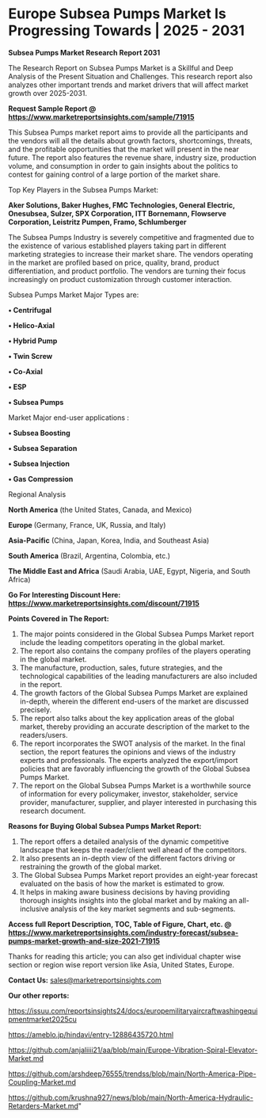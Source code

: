 # Europe Subsea Pumps Market Is Progressing Towards | 2025 - 2031

<strong>Subsea Pumps Market Research Report 2031</strong>

The Research Report on Subsea Pumps Market is a Skillful and Deep Analysis of the Present Situation and Challenges. This research report also analyzes other important trends and market drivers that will affect market growth over 2025-2031.

<strong>Request Sample Report @ <a href=https://www.marketreportsinsights.com/sample/71915>https://www.marketreportsinsights.com/sample/71915</a></strong>

This Subsea Pumps market report aims to provide all the participants and the vendors will all the details about growth factors, shortcomings, threats, and the profitable opportunities that the market will present in the near future. The report also features the revenue share, industry size, production volume, and consumption in order to gain insights about the politics to contest for gaining control of a large portion of the market share.

Top Key Players in the Subsea Pumps Market:

<strong>Aker Solutions, Baker Hughes, FMC Technologies, General Electric, Onesubsea, Sulzer, SPX Corporation, ITT Bornemann, Flowserve Corporation, Leistritz Pumpen, Framo, Schlumberger</strong>

The Subsea Pumps Industry is severely competitive and fragmented due to the existence of various established players taking part in different marketing strategies to increase their market share. The vendors operating in the market are profiled based on price, quality, brand, product differentiation, and product portfolio. The vendors are turning their focus increasingly on product customization through customer interaction.

Subsea Pumps Market Major Types are:

<strong>• Centrifugal

• Helico-Axial

• Hybrid Pump

• Twin Screw

• Co-Axial

• ESP

• Subsea Pumps</strong>

Market Major end-user applications :

<strong>• Subsea Boosting

• Subsea Separation

• Subsea Injection

• Gas Compression</strong>

Regional Analysis

</u><strong><b>North America</b></strong> (the United States, Canada, and Mexico)

<strong><b>Europe </b></strong>(Germany, France, UK, Russia, and Italy)

<strong><b>Asia-Pacific</b></strong> (China, Japan, Korea, India, and Southeast Asia)

<strong><b>South America</b></strong> (Brazil, Argentina, Colombia, etc.)

<strong><b>The Middle East and Africa</b></strong> (Saudi Arabia, UAE, Egypt, Nigeria, and South Africa)

<strong>Go For Interesting Discount Here: <a href=https://www.marketreportsinsights.com/discount/71915>https://www.marketreportsinsights.com/discount/71915</a></strong>

<strong>Points Covered in The Report:</strong>
<ol>
  <li>The major points considered in the Global Subsea Pumps Market report include the leading competitors operating in the global market.</li>
  <li>The report also contains the company profiles of the players operating in the global market.</li>
  <li>The manufacture, production, sales, future strategies, and the technological capabilities of the leading manufacturers are also included in the report.</li>
  <li>The growth factors of the Global Subsea Pumps Market are explained in-depth, wherein the different end-users of the market are discussed precisely.</li>
  <li>The report also talks about the key application areas of the global market, thereby providing an accurate description of the market to the readers/users.</li>
  <li>The report incorporates the SWOT analysis of the market. In the final section, the report features the opinions and views of the industry experts and professionals. The experts analyzed the export/import policies that are favorably influencing the growth of the Global Subsea Pumps Market.</li>
  <li>The report on the Global Subsea Pumps Market is a worthwhile source of information for every policymaker, investor, stakeholder, service provider, manufacturer, supplier, and player interested in purchasing this research document.</li>
</ol>
<strong>Reasons for Buying Global Subsea Pumps Market Report:</strong>

<ol>
  <li>The report offers a detailed analysis of the dynamic competitive landscape that keeps the reader/client well ahead of the competitors.</li>
  <li>It also presents an in-depth view of the different factors driving or restraining the growth of the global market.</li>
  <li>The Global Subsea Pumps Market report provides an eight-year forecast evaluated on the basis of how the market is estimated to grow.</li>
  <li>It helps in making aware business decisions by having providing thorough insights insights into the global market and by making an all-inclusive analysis of the key market segments and sub-segments.</li>
</ol>
<strong>Access full Report Description, TOC, Table of Figure, Chart, etc. @ <a href=https://www.marketreportsinsights.com/industry-forecast/subsea-pumps-market-growth-and-size-2021-71915>https://www.marketreportsinsights.com/industry-forecast/subsea-pumps-market-growth-and-size-2021-71915</a></strong>


Thanks for reading this article; you can also get individual chapter wise section or region wise report version like Asia, United States, Europe.

<strong>Contact Us:</strong>
sales@marketreportsinsights.com

<strong>Our other reports:</strong>

<a href=https://issuu.com/reportsinsights24/docs/europemilitaryaircraftwashingequipmentmarket2025cu>https://issuu.com/reportsinsights24/docs/europemilitaryaircraftwashingequipmentmarket2025cu</a>

<a href=https://ameblo.jp/hindavi/entry-12886435720.html>https://ameblo.jp/hindavi/entry-12886435720.html</a>

<a href=https://github.com/anjaliiii21/aa/blob/main/Europe-Vibration-Spiral-Elevator-Market.md>https://github.com/anjaliiii21/aa/blob/main/Europe-Vibration-Spiral-Elevator-Market.md</a>

<a href=https://github.com/arshdeep76555/trendss/blob/main/North-America-Pipe-Coupling-Market.md>https://github.com/arshdeep76555/trendss/blob/main/North-America-Pipe-Coupling-Market.md</a>

<a href=https://github.com/krushna927/news/blob/main/North-America-Hydraulic-Retarders-Market.md>https://github.com/krushna927/news/blob/main/North-America-Hydraulic-Retarders-Market.md</a>"
